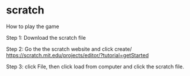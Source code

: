 # scratch
How to play the game 

Step 1: Download the scratch file

Step 2: Go the the scratch website and click create/ https://scratch.mit.edu/projects/editor/?tutorial=getStarted

Step 3: click File, then click load from computer and click the scratch file.


